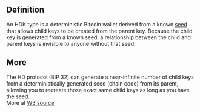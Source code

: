 ## Definition
An HDK type is a deterministic Bitcoin wallet derived from a known [seed](seed) that allows child keys to be created from the parent key. Because the child key is generated from a known seed, a relationship between the child and parent keys is invisible to anyone without that seed.

## More

The HD protocol (BIP 32) can generate a near-infinite number of child keys from a deterministically generated seed (chain code) from its parent, allowing you to recreate those exact same child keys as long as you have the seed.  
More at [W3 source](https://www.w3.org/2016/04/blockchain-workshop/interest/robles.html)